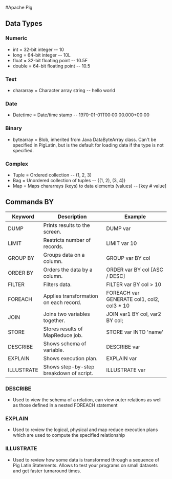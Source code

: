 #Apache Pig

## Data Types

### Numeric
* int = 32-bit integer -- 10
* long = 64-bit integer -- 10L
* float = 32-bit floating point -- 10.5F
* double = 64-bit floating point -- 10.5
### Text
* chararray = Character array string -- hello world
### Date
* Datetime = Date/time stamp -- 1970-01-01T00:00:00.000+00:00
### Binary
* bytearray = Blob, inherited from Java DataByteArray class. Can't be specified in PigLatin, but is the default for loading data if the type is not specified.
### Complex
* Tuple = Ordered collection -- (1, 2, 3)
* Bag = Unordered collection of tuples -- {(1, 2), (3, 4)}
* Map = Maps chararrays (keys) to data elements (values) -- [key # value]

## Commands BY 

| Keyword | Description	| Example |
| - | - | - |
| DUMP | Prints results to the screen. | DUMP var |
| LIMIT | Restricts number of records. | LIMIT var 10 |
| GROUP BY | Groups data on a column. | GROUP var BY col |
| ORDER BY | Orders the data by a column. | ORDER var BY col [ASC / DESC] |
| FILTER | Filters data. | FILTER var BY col > 10 |
| FOREACH | Applies transformation on each record. | FOREACH var GENERATE col1, col2, col3 * 10 |
| JOIN | Joins two variables together. | JOIN var1 BY col, var2 BY col; |
| STORE | Stores results of MapReduce job. | STORE var INTO 'name' |
| DESCRIBE | Shows schema of variable. | DESCRIBE var |
| EXPLAIN | Shows execution plan. | EXPLAIN var |
| ILLUSTRATE | Shows step-by-step breakdown of script. | ILLUSTRATE var |

### DESCRIBE
- Used to view the schema of a relation, can view outer relations as well as those defined in a nested FOREACH statement

### EXPLAIN
- Used to review the logical, physical and map reduce execution plans which are used to compute the specified relationship 

### ILLUSTRATE
- Used to review how some data is transformed through a sequence of Pig Latin Statements. Allows to test your programs on small datasets and get faster turnaround times.
